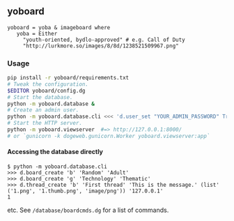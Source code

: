 ## yoboard

```dg
yoboard = yoba & imageboard where
   yoba = Either
     "youth-oriented, bydlo-approved" # e.g. Call of Duty
     "http://lurkmore.so/images/8/8d/1238521509967.png"
```

### Usage

```sh
pip install -r yoboard/requirements.txt
# Tweak the configuration.
$EDITOR yoboard/config.dg
# Start the database.
python -m yoboard.database &
# Create an admin user.
python -m yoboard.database.cli <<< 'd.user_set "YOUR_ADMIN_PASSWORD" True'
# Start the HTTP server.
python -m yoboard.viewserver  #=> http://127.0.0.1:8000/
# or `gunicorn -k dogeweb.gunicorn.Worker yoboard.viewserver:app`
```

#### Accessing the database directly

```dg
$ python -m yoboard.database.cli
>>> d.board_create 'b' 'Random' 'Adult'
>>> d.board_create 'g' 'Technology' 'Thematic'
>>> d.thread_create 'b' 'First thread' 'This is the message.' (list' ('1.png', '1.thumb.png', 'image/png')) '127.0.0.1'
1
```

etc. See `/database/boardcmds.dg` for a list of commands.
